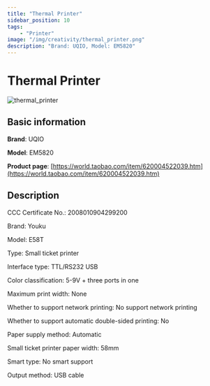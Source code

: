 ```yaml
---
title: "Thermal Printer"
sidebar_position: 10
tags:
    - "Printer"
image: "/img/creativity/thermal_printer.png"
description: "Brand: UQIO, Model: EM5820"
---
```

# Thermal Printer

![thermal_printer](/img/creativity/thermal_printer.png)

## Basic information

**Brand**: UQIO

**Model**: EM5820

**Product page**: [https://world.taobao.com/item/620004522039.htm](https://world.taobao.com/item/620004522039.htm)

## Description

CCC Certificate No\.: 2008010904299200

 Brand: Youku

 Model: E58T

 Type: Small ticket printer

 Interface type: TTL/RS232 USB

 Color classification: 5\-9V \+ three ports in one

 Maximum print width: None

 Whether to support network printing: No support network printing

 Whether to support automatic double\-sided printing: No

 Paper supply method: Automatic

 Small ticket printer paper width: 58mm

 Smart type: No smart support

 Output method: USB cable

